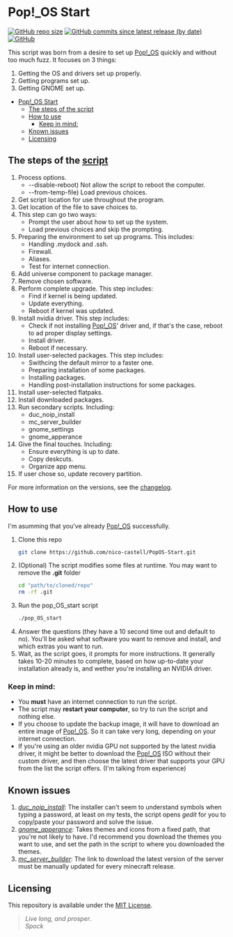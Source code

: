 # Pop!_OS Start
[![GitHub repo size](https://img.shields.io/github/repo-size/nico-castell/PopOS-Start?color=yellow&label=Repository%20Size)](https://github.com/nico-castell/PopOS-Start)
[![GitHub commits since latest release (by date)](https://img.shields.io/github/commits-since/nico-castell/PopOS-Start/latest?color=yellow&label=Commits%20since%20last%20release)](https://github.com/nico-castell/PopOS-Start/commits)
[![GitHub](https://img.shields.io/github/license/nico-castell/PopOS-Start?color=yellow&label=License)](LICENSE)

This script was born from a desire to set up
[Pop!_OS](https://pop.system76.com/) quickly and without too much fuzz. It
focuses on 3 things:

1. Getting the OS and drivers set up properly.
1. Getting programs set up.
1. Getting GNOME set up.

- [Pop!_OS Start](#pop_os-start)
  - [The steps of the script](#the-steps-of-the-script)
  - [How to use](#how-to-use)
    - [Keep in mind:](#keep-in-mind)
  - [Known issues](#known-issues)
  - [Licensing](#licensing)

## The steps of the [script](pop_OS_start)

1. Process options.
    * --disable-reboot) Not allow the script to reboot the computer.
    * --from-temp-file) Load previous choices.
1. Get script location for use throughout the program.
1. Get location of the file to save choices to.
1. This step can go two ways:
    * Prompt the user about how to set up the system.
    * Load previous choices and skip the prompting.
1. Preparing the environment to set up programs. This includes:
    * Handling .mydock and .ssh.
    * Firewall.
    * Aliases.
    * Test for internet connection.
1. Add universe component to package manager.
1. Remove chosen software.
1. Perform complete upgrade. This step includes:
    * Find if kernel is being updated.
    * Update everything.
    * Reboot if kernel was updated.
1. Install nvidia driver. This step includes:
    * Check if not installing [Pop!_OS](https://pop.system76.com/)' driver
    and, if that's the case, reboot to ad proper
    display settings.
    * Install driver.
    * Reboot if necessary.
1. Install user-selected packages. This step includes:
    * Swithcing the default mirror to a faster one.
    * Preparing installation of some packages.
    * Installing packages.
    * Handling post-installation instructions for some packages.
1. Install user-selected flatpaks.
1. Install downloaded packages.
1. Run secondary scripts. Including:
    * duc_noip_install
    * mc_server_builder
    * gnome_settings
    * gnome_apperance
1. Give the final touches. Including:
    * Ensure everything is up to date.
    * Copy deskcuts.
    * Organize app menu.
1. If user chose so, update recovery partition.

For more information on the versions, see the [changelog](CHANGELOG.md).

## How to use

I'm asumming that you've already [Pop!_OS](https://pop.system76.com/)
successfully.

1. Clone this repo
    ```bash
    git clone https://github.com/nico-castell/PopOS-Start.git
    ```
1. (Optional) The script modifies some files at runtime. You may want to
    remove the **.git** folder
    ```bash
    cd "path/to/cloned/repo"
    rm -rf .git
    ```
1. Run the pop_OS_start script
    ```bash
    ./pop_OS_start
    ```
1. Answer the questions (they have a 10 second time out and default to no).
    You'll be asked what software you want to remove and install, and which
    extras you want to run.
1. Wait, as the script goes, it prompts for more instructions. It generally
    takes 10-20 minutes to complete, based on how up-to-date your
    installation already is, and wether you're installing an NVIDIA driver.

### Keep in mind:
* You **must** have an internet connection to run the script.
* The script may **restart your computer**, so try to run the script and
    nothing else.
* If you choose to update the backup image, it will have to download an
    entire image of [Pop!_OS](https://pop.system76.com/). So it can take very
    long, depending on your internet connection.
* If you're using an older nvidia GPU not supported by the latest nvidia
    driver, it might be better to download the
    [Pop!_OS](https://pop.system76.com/) ISO without their custom driver, and
    then choose the latest driver that supports your GPU from the list the
    script offers. (I'm talking from experience)

## Known issues

1. [*duc_noip_install*](duc_noip_install): The installer can't seem to
    understand symbols when typing a password, at least on my tests, the
    script opens *gedit* for you to copy/paste your password and solve the
    issue.
1. [*gnome_apperance*](gnome_apperance): Takes themes and icons from a fixed
    path, that you're not likely to have. I'd recommend you download the
    themes you want to use, and set the path in the script to where you
    downloaded the themes.
1. [*mc_server_builder*](mc_server_builder): The link to download the latest
    version of the server must be manually updated for every minecraft
    release.

## Licensing
This repository is available under the [MIT License](LICENSE).

> *Live long, and prosper*.  
> *Spock*
